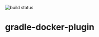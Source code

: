 ![build status](https://travis-ci.org/abansod/gradle-docker-plugin.svg?branch=master)

# gradle-docker-plugin